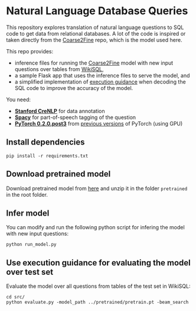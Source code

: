 # Natural Language Database Queries
This repository explores translation of natural language questions to SQL code to get data from relational databases. A lot of the code is inspired or taken directly from the [Coarse2Fine](https://github.com/donglixp/coarse2fine) repo, which is the model used here.

This repo provides: 
- inference files for running the [Coarse2Fine](https://github.com/donglixp/coarse2fine) model with new input questions over tables from [WikiSQL](https://github.com/salesforce/WikiSQL),
- a sample Flask app that uses the inference files to serve the model, and 
- a simplified implementation of [execution guidance](https://arxiv.org/abs/1807.03100) when decoding the SQL code to improve the accuracy of the model. 

You need:
- **[Stanford CreNLP](https://github.com/stanfordnlp/python-stanford-corenlp)** for data annotation 
- **[Spacy](https://spacy.io/usage/linguistic-features#pos-tagging)** for part-of-speech tagging of the question
- **[PyTorch 0.2.0.post3](http://download.pytorch.org/whl/cu80/torch-0.2.0.post3-cp36-cp36m-manylinux1_x86_64.whl)** from [previous versions](https://pytorch.org/get-started/previous-versions/) of PyTorch (using GPU)

## Install dependencies
```
pip install -r requirements.txt
```
## Download pretrained model
Download pretrained model from [here](https://drive.google.com/file/d/18oMNo4yC01gwMjHcfmE-_G5qE7X5SLYt/view?usp=sharing) and unzip it in the folder ```pretrained``` in the root folder. 

## Infer model 
You can modify and run the following python script for infering the model with new input questions:
```
python run_model.py
```
## Use execution guidance for evaluating the model over test set
Evaluate the model over all questions from tables of the test set in WikiSQL:
```
cd src/
python evaluate.py -model_path ../pretrained/pretrain.pt -beam_search
```


